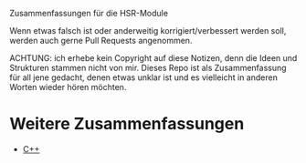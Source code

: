 Zusammenfassungen für die HSR-Module

Wenn etwas falsch ist oder anderweitig korrigiert/verbessert werden soll, werden auch gerne Pull Requests angenommen.

ACHTUNG: ich erhebe kein Copyright auf diese Notizen, denn die Ideen und Strukturen stammen nicht von mir. Dieses Repo ist als Zusammenfassung für all jene gedacht, denen etwas unklar ist und es vielleicht in anderen Worten wieder hören möchten.

# Weitere Zusammenfassungen

* [C++](https://github.com/lroellin/cpl-zusammenfassung)
